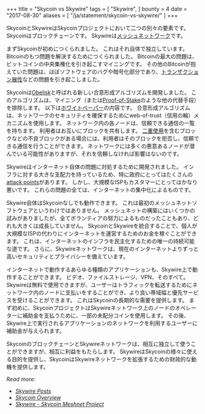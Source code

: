 +++
title = "Skycoin vs Skywire"
tags = [
    "Skywire",
]
bounty = 4
date = "2017-08-30"
aliases = [
	"/ja/statement/skycoin-vs-skywire/"
]
+++

SkycoinとSkywireはSkycoinプロジェクトにおいて二つの別々の要素です。
Skycoinはブロックチェーンです。
Skywireは[メッシュネットワーク](https://ja.wikipedia.org/wiki/%E3%83%A1%E3%83%83%E3%82%B7%E3%83%A5%E3%83%8D%E3%83%83%E3%83%88%E3%83%AF%E3%83%BC%E3%82%AF)です。

まずSkycoinが初めにつくられました。
これはそれ自体で独立しています。
Bitcoinのもつ問題を解決するためにつくられました。
Bitcoinの最大の問題は、ビットコインの中央集権化を引き起こすマイニングです。
その他のBitcoinが抱えていた問題は、ほぼソフトウェアのバグや暗号化部分であり、[トランザクション展性](https://en.bitcoin.it/wiki/Transaction_Malleability)などの問題を引き起こしました。

Skycoinは[Obelisk](https://www.skycoin.net/whitepapers)と呼ばれる新しい合意形成アルゴリズムを開発しました。
このアルゴリズムは、マイニング（または[Proof-of-Stake](https://ja.wikipedia.org/wiki/%E3%83%97%E3%83%AB%E3%83%BC%E3%83%95%E3%83%BB%E3%82%AA%E3%83%96%E3%83%BB%E3%82%B9%E3%83%86%E3%83%BC%E3%82%AF)のような他の代替手段）を排除します。
以下は[ホワイトペーパー](https://www.skycoin.net/whitepapers)の内容です。
合意形成アルゴリズムは、ネットワークのセキュリティを確保するためにweb-of-trust（信用の輪）メカニズムを使用します。
ネットワーク内の各ノードは、信頼できる通信の一覧を持ちます。
利用者はお互いにブロックを共有します。
[二重使用](https://en.wikipedia.org/wiki/Double-spending)を含むブロックなどの不良ブロックがある場合には、利用者はそのブロックを拒否し、信頼できる通信を行うことができます。
ネットワークには多くの悪意あるノードが潜んでいる可能性がありますが、それを信頼しなければ影響はないのです。

Skywireはインターネット自体の問題に対処するために開発されました。
インフラに対する大きな支配力を持っているため、特に政府にとってはたくさんの[attack points](https://en.wikipedia.org/wiki/BGP_hijacking)があります。
しかし、大規模なISPもカスタマーにとってはかなり悪いです。
これらの問題の全ては、インターネットの集中化によるものです。

Skywire自体はSkycoinなしでも動作できます。
これは最初のメッシュネットソフトウェアというわけではありません。
メッシュネットの構築にはいくつかの試みがありましたが、全てボランティアの努力によるものだったこともあり、どれも大きくは成長していません。
SkycoinとSkywireを統合することで、個人が大規模なISPの代わりにインターネットを運営するためのお金を稼ぐことができます。
これは、インターネットのインフラを民主化するための唯一の持続可能な道です。
さらに、Skywireネットワークは、現在のインターネットよりずっと高いセキュリティとプライバシーを備えています。

インターネットで動作するあらゆる種類のアプリケーションも、Skywire上で動作することができます。
ビデオ、ファイルストレージ、VPN、そのすべて。
Skywireは無料で使用できますが、ユーザーはトラフィックを転送するためにネットワーク内のノードに支払いをすることができ、より良い帯域幅と優先サービスを受けることができます。
これはSkycoinの長期的な需要を提供します。
まず初めに、SkycoinプロジェクトはSkywireネットワーク上のノードのオペレーターに補助金を支払うために、一部の未配分コインを使用します。
その後、Skywire上で実行されるアプリケーションのネットワークを利用するユーザーに補助金が与えられます。

SkycoinのブロックチェーンとSkywireネットワークは、相互に独立して使うことができますが、相互に利益をもたらします。
SkywireはSkycoinの様々に使える目的を提供し、SkycoinはSkywireネットワークを拡張するための財政的な動機を提供します。

*Read more:*
* *[Skywire Posts](/tags/skywire/)*
* *[Skycoin Overview](/overview/skycoin-overview/)*
* *[Skywire - Skycoin Meshnet Project](/overview/skywire-skycoin-meshnet-project/)*
